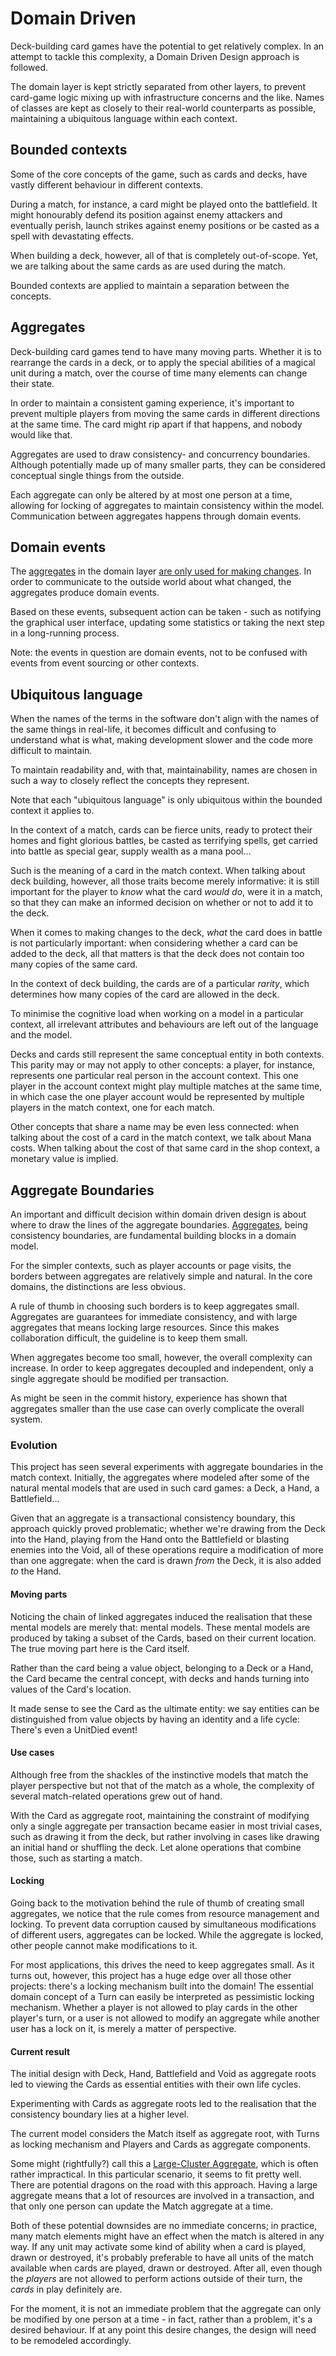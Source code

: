 # Domain Driven
Deck-building card games have the potential to get relatively complex.
In an attempt to tackle this complexity, a Domain Driven Design approach is 
followed.

The domain layer is kept strictly separated from other layers, to prevent 
card-game logic mixing up with infrastructure concerns and the like.
Names of classes are kept as closely to their real-world counterparts as 
possible, maintaining a ubiquitous language within each context.

## Bounded contexts
Some of the core concepts of the game, such as cards and decks, have vastly 
different behaviour in different contexts.

During a match, for instance, a card might be played onto the battlefield. It 
might honourably defend its position against enemy attackers and eventually 
perish, launch strikes against enemy positions or be casted as a spell with 
devastating effects.

When building a deck, however, all of that is completely out-of-scope. Yet, we 
are talking about the same cards as are used during the match.

Bounded contexts are applied to maintain a separation between the concepts.

## Aggregates
Deck-building card games tend to have many moving parts. 
Whether it is to rearrange the cards in a deck, or to apply the special 
abilities of a magical unit during a match, over the course of time many 
elements can change their state.

In order to maintain a consistent gaming experience, it's important to prevent 
multiple players from moving the same cards in different directions at the same 
time. The card might rip apart if that happens, and nobody would like that.

Aggregates are used to draw consistency- and concurrency boundaries. Although 
potentially made up of many smaller parts, they can be considered conceptual 
single things from the outside.

Each aggregate can only be altered by at most one person at a time, allowing 
for locking of aggregates to maintain consistency within the model.
Communication between aggregates happens through domain events.

## Domain events
The [aggregates](#aggregates) in the domain layer [are only used for making 
changes](CQRS.md). 
In order to communicate to the outside world about what changed, the aggregates 
produce domain events.

Based on these events, subsequent action can be taken - such as notifying the 
graphical user interface, updating some statistics or taking the next step in a 
long-running process.

Note: the events in question are domain events, not to be confused with events 
from event sourcing or other contexts.

## Ubiquitous language
When the names of the terms in the software don't align with the names of the 
same things in real-life, it becomes difficult and confusing to understand what 
is what, making development slower and the code more difficult to maintain.

To maintain readability and, with that, maintainability, names are chosen in 
such a way to closely reflect the concepts they represent.

Note that each "ubiquitous language" is only ubiquitous within the bounded 
context it applies to.

In the context of a match, cards can be fierce units, ready to protect their 
homes and fight glorious battles, be casted as terrifying spells, get carried 
into battle as special gear, supply wealth as a mana pool...

Such is the meaning of a card in the match context. When talking about deck 
building, however, all those traits become merely informative: it is still 
important for the player to *know* what the card *would do*, were it in a match, 
so that they can make an informed decision on whether or not to add it to the 
deck.

When it comes to making changes to the deck, *what* the card does in battle is 
not particularly important: when considering whether a card can be added to the 
deck, all that matters is that the deck does not contain too many copies of the 
same card.

In the context of deck building, the cards are of a particular *rarity*, which 
determines how many copies of the card are allowed in the deck.

To minimise the cognitive load when working on a model in a particular context, 
all irrelevant attributes and behaviours are left out of the language and the 
model.

Decks and cards still represent the same conceptual entity in both contexts. 
This parity may or may not apply to other concepts: a player, for instance, 
represents one particular real person in the account context.
This one player in the account context might play multiple matches at the same 
time, in which case the one player account would be represented by multiple 
players in the match context, one for each match.

Other concepts that share a name may be even less connected: when talking about 
the cost of a card in the match context, we talk about Mana costs. When talking 
about the cost of that same card in the shop context, a monetary value is 
implied.

## Aggregate Boundaries
An important and difficult decision within domain driven design is about where 
to draw the lines of the aggregate boundaries. [Aggregates](#aggregates), being 
consistency boundaries, are fundamental building blocks in a domain model.

For the simpler contexts, such as player accounts or page visits, the borders 
between aggregates are relatively simple and natural. In the core domains, the 
distinctions are less obvious.

A rule of thumb in choosing such borders is to keep aggregates small. Aggregates 
are guarantees for immediate consistency, and with large aggregates that means 
locking large resources. Since this makes collaboration difficult, the guideline 
is to keep them small.

When aggregates become too small, however, the overall complexity can increase. 
In order to keep aggregates decoupled and independent, only a single aggregate 
should be modified per transaction.

As might be seen in the commit history, experience has shown that aggregates 
smaller than the use case can overly complicate the overall system.

### Evolution
This project has seen several experiments with aggregate boundaries in the match 
context. Initially, the aggregates where modeled after some of the natural 
mental models that are used in such card games: a Deck, a Hand, a Battlefield...

Given that an aggregate is a transactional consistency boundary, this approach 
quickly proved problematic; whether we're drawing from the Deck into the Hand, 
playing from the Hand onto the Battlefield or blasting enemies into the Void, 
all of these operations require a modification of more than one aggregate: when 
the card is drawn *from* the Deck, it is also added *to* the Hand.

#### Moving parts
Noticing the chain of linked aggregates induced the realisation that these 
mental models are merely that: mental models. These mental models are produced 
by taking a subset of the Cards, based on their current location. The true 
moving part here is the Card itself.

Rather than the card being a value object, belonging to a Deck or a Hand, the 
Card became the central concept, with decks and hands turning into values of the 
Card's location.

It made sense to see the Card as the ultimate entity: we say entities can be 
distinguished from value objects by having an identity and a life cycle: There's 
even a UnitDied event!

#### Use cases
Although free from the shackles of the instinctive models that match the player 
perspective but not that of the match as a whole, the complexity of several 
match-related operations grew out of hand.

With the Card as aggregate root, maintaining the constraint of modifying only a 
single aggregate per transaction became easier in most trivial cases, such as 
drawing it from the deck, but rather involving in cases like drawing an initial 
hand or shuffling the deck. Let alone operations that combine those, such as 
starting a match.

#### Locking
Going back to the motivation behind the rule of thumb of creating small 
aggregates, we notice that the rule comes from resource management and locking. 
To prevent data corruption caused by simultaneous modifications of different 
users, aggregates can be locked. While the aggregate is locked, other people 
cannot make modifications to it.

For most applications, this drives the need to keep aggregates small. As it 
turns out, however, this project has a huge edge over all those other projects: 
there's a locking mechanism built into the domain! The essential domain concept 
of a Turn can easily be interpreted as pessimistic locking mechanism. Whether a 
player is not allowed to play cards in the other player's turn, or a user is not 
allowed to modify an aggregate while another user has a lock on it, is merely a 
matter of perspective.

#### Current result
The initial design with Deck, Hand, Battlefield and Void as aggregate roots led 
to viewing the Cards as essential entities with their own life cycles.

Experimenting with Cards as aggregate roots led to the realisation that the 
consistency boundary lies at a higher level.

The current model considers the Match itself as aggregate root, with Turns as 
locking mechanism and Players and Cards as aggregate components.

Some might (rightfully?) call this a [Large-Cluster Aggregate](https://dddcommunity.org/wp-content/uploads/files/pdf_articles/Vernon_2011_1.pdf), 
which is often rather impractical. In this particular scenario, it seems to fit 
pretty well. There are potential dragons on the road with this approach. Having 
a large aggregate means that a lot of resources are involved in a transaction, 
and that only one person can update the Match aggregate at a time.

Both of these potential downsides are no immediate concerns; in practice, many 
match elements might have an effect when the match is altered in any way.
If any unit may activate some kind of ability when a card is played, drawn or 
destroyed, it's probably preferable to have all units of the match available 
when cards are played, drawn or destroyed.
After all, even though the *players* are not allowed to perform actions outside 
of their turn, the *cards* in play definitely are.

For the moment, it is not an immediate problem that the aggregate can only be 
modified by one person at a time - in fact, rather than a problem, it's a 
desired behaviour. If at any point this desire changes, the design will need to 
be remodeled accordingly.
